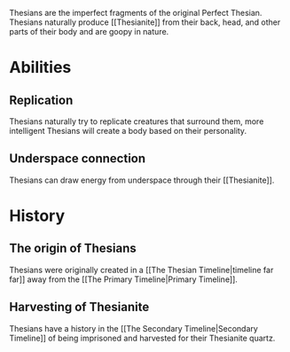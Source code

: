 Thesians are the imperfect fragments of the original Perfect Thesian. Thesians naturally produce [[Thesianite]] from their back, head, and other parts of their body and are goopy in nature.
# Abilities 
## Replication
Thesians naturally try to replicate creatures that surround them, more intelligent Thesians will create a body based on their personality.
## Underspace connection
Thesians can draw energy from underspace through their [[Thesianite]].
# History
## The origin of Thesians
Thesians were originally created in a [[The Thesian Timeline|timeline far far]] away from the [[The Primary Timeline|Primary Timeline]].
## Harvesting of Thesianite
Thesians have a history in the [[The Secondary Timeline|Secondary Timeline]] of being imprisoned and harvested for their Thesianite quartz. 